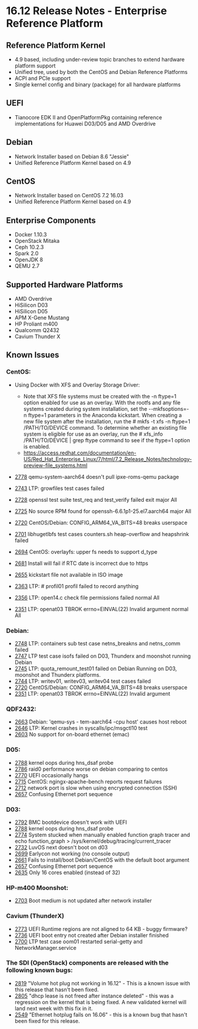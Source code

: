 # 16.12 Release Notes - Enterprise Reference Platform

## Reference Platform Kernel

- 4.9 based, including under-review topic branches to extend hardware platform support
- Unified tree, used by both the CentOS and Debian Reference Platforms
- ACPI and PCIe support
- Single kernel config and binary (package) for all hardware platforms

## UEFI

- Tianocore EDK II and OpenPlatformPkg containing reference implementations for Huawei D03/D05 and AMD Overdrive

## Debian

- Network Installer based on Debian 8.6 "Jessie"
- Unified Reference Platform Kernel based on 4.9

## CentOS

- Network Installer based on CentOS 7.2 16.03
- Unified Reference Platform Kernel based on 4.9

## Enterprise Components
- Docker 1.10.3
- OpenStack Mitaka
- Ceph 10.2.3
- Spark 2.0
- OpenJDK 8
- QEMU 2.7

## Supported Hardware Platforms

- AMD Overdrive
- HiSilicon D03
- HiSilicon D05
- APM X-Gene Mustang
- HP Proliant m400
- Qualcomm Q2432
- Cavium Thunder X

## Known Issues

### CentOS:

- Using Docker with XFS and Overlay Storage Driver:
   - Note that XFS file systems must be created with the -n ftype=1 option enabled for use as an overlay. With the rootfs and any file systems created during system installation, set the --mkfsoptions=-n ftype=1 parameters in the Anaconda kickstart. When creating a new file system after the installation, run the # mkfs -t xfs -n ftype=1 /PATH/TO/DEVICE command. To determine whether an existing file system is eligible for use as an overlay, run the # xfs_info /PATH/TO/DEVICE | grep ftype command to see if the ftype=1 option is enabled.
   - https://access.redhat.com/documentation/en-US/Red_Hat_Enterprise_Linux/7/html/7.2_Release_Notes/technology-preview-file_systems.html

- [2778](https://bugs.linaro.org/show_bug.cgi?id=2778) qemu-system-aarch64 doesn't pull ipxe-roms-qemu package
- [2743](https://bugs.linaro.org/show_bug.cgi?id=2743) LTP: growfiles test cases failed
- [2728](https://bugs.linaro.org/show_bug.cgi?id=2728) openssl test suite test_req and test_verify failed exit major All
- [2725](https://bugs.linaro.org/show_bug.cgi?id=2725) No source RPM found for openssh-6.6.1p1-25.el7.aarch64 major All
- [2720](https://bugs.linaro.org/show_bug.cgi?id=2720) CentOS/Debian: CONFIG_ARM64_VA_BITS=48 breaks userspace
- [2701](https://bugs.linaro.org/show_bug.cgi?id=2701) libhugetlbfs test cases counters.sh heap-overflow and heapshrink failed
- [2694](https://bugs.linaro.org/show_bug.cgi?id=2694) CentOS: overlayfs: upper fs needs to support d_type
- [2681](https://bugs.linaro.org/show_bug.cgi?id=2681) Install will fail if RTC date is incorrect due to https
- [2655](https://bugs.linaro.org/show_bug.cgi?id=2655) kickstart file not available in ISO image
- [2363](https://bugs.linaro.org/show_bug.cgi?id=2363) LTP: # profil01 profil failed to record anything
- [2356](https://bugs.linaro.org/show_bug.cgi?id=2356) LTP: open14.c check file permissions failed normal All
- [2351](https://bugs.linaro.org/show_bug.cgi?id=2351) LTP: openat03 TBROK errno=EINVAL(22) Invalid argument normal All

### Debian:

- [2748](https://bugs.linaro.org/show_bug.cgi?id=2748) LTP: containers sub test case netns_breakns and netns_comm failed
- [2747](https://bugs.linaro.org/show_bug.cgi?id=2747) LTP test case isofs failed on D03, Thunderx and moonshot running Debian
- [2745](https://bugs.linaro.org/show_bug.cgi?id=2745) LTP: quota_remount_test01 failed on Debian Running on D03, moonshot and Thunderx platforms.
- [2744](https://bugs.linaro.org/show_bug.cgi?id=2744) LTP: writev01, writev03, writev04 test cases failed 
- [2720](https://bugs.linaro.org/show_bug.cgi?id=2720) CentOS/Debian: CONFIG_ARM64_VA_BITS=48 breaks userspace
- [2351](https://bugs.linaro.org/show_bug.cgi?id=2351) LTP: openat03 TBROK errno=EINVAL(22) Invalid argument

### QDF2432:

- [2663](https://bugs.linaro.org/show_bug.cgi?id=2663) Debian: 'qemu-sys -  tem-aarch64 -cpu host' causes host reboot
- [2646](https://bugs.linaro.org/show_bug.cgi?id=2646) LTP: Kernel crashes in syscalls/ipc/msgctl10 test
- [2603](https://bugs.linaro.org/show_bug.cgi?id=2603) No support for on-board ethernet (emac)

### D05:

- [2788](https://bugs.linaro.org/show_bug.cgi?id=2788) kernel oops during hns_dsaf probe
- [2786](https://bugs.linaro.org/show_bug.cgi?id=2786) raid0 performance worse on debian comparing to centos
- [2770](https://bugs.linaro.org/show_bug.cgi?id=2770) UEFI occasionally hangs
- [2715](https://bugs.linaro.org/show_bug.cgi?id=2715) CentOS: ngingx-apache-bench reports request failures
- [2712](https://bugs.linaro.org/show_bug.cgi?id=2712) network port is slow when using encrypted connection (SSH)
- [2657](https://bugs.linaro.org/show_bug.cgi?id=2657) Confusing Ethernet port sequence

### D03:

- [2792](https://bugs.linaro.org/show_bug.cgi?id=2792) BMC bootdevice doesn't work with UEFI
- [2788](https://bugs.linaro.org/show_bug.cgi?id=2788) kernel oops during hns_dsaf probe
- [2774](https://bugs.linaro.org/show_bug.cgi?id=2774) System stucked when manually enabled function graph tracer and echo function_graph > /sys/kernel/debug/tracing/current_tracer
- [2732](https://bugs.linaro.org/show_bug.cgi?id=2732) LuvOS next doesn't boot on d03
- [2699](https://bugs.linaro.org/show_bug.cgi?id=2699) Earlycon not working (no console output)
- [2661](https://bugs.linaro.org/show_bug.cgi?id=2661) Fails to install/boot Debian/CentOS with the default boot argument
- [2657](https://bugs.linaro.org/show_bug.cgi?id=2657) Confusing Ethernet port sequence
- [2635](https://bugs.linaro.org/show_bug.cgi?id=2635) Only 16 cores enabled (instead of 32)

### HP-m400 Moonshot:

- [2703](https://bugs.linaro.org/show_bug.cgi?id=2703) Boot medium is not updated after network installer

### Cavium (ThunderX)

- [2773](https://bugs.linaro.org/show_bug.cgi?id=2773) UEFI Runtime regions are not aligned to 64 KB - buggy firmware?
- [2736](https://bugs.linaro.org/show_bug.cgi?id=2736) UEFI boot entry not created after Debian installer finished
- [2700](https://bugs.linaro.org/show_bug.cgi?id=2700) LTP test case oom01 restarted serial-getty and NetworkManager.service

### The SDI (OpenStack) components are released with the following known bugs:

- [2819](https://bugs.linaro.org/show_bug.cgi?id=2819) "Volume hot plug not working in 16.12" - This is a known issue with this release that hasn't been fixed.
- [2805](https://bugs.linaro.org/show_bug.cgi?id=2805) "dhcp lease is not freed after instance deleted" - this was a regression on the kernel that is being fixed. A new validated kernel will land next week with this fix in it.
- [2549](https://bugs.linaro.org/show_bug.cgi?id=2549) "Ethernet hotplug fails on 16.06" - this is a known bug that hasn't been fixed for this release.


